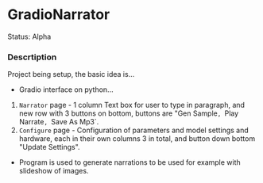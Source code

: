 # GradioNarrator
Status: Alpha

### Descrtiption
Project being setup, the basic idea is...
- Gradio interface on python...
1. `Narrator` page - 1 column Text box for user to type in paragraph, and new row with 3 buttons on bottom, buttons are "Gen Sample`, `Play Narrate`, `Save As Mp3`.
2. `Configure` page - Configuration of parameters and model settings and hardware, each in their own columns 3 in total, and button down bottom "Update Settings".
- Program is used to generate narrations to be used for example with slideshow of images.
